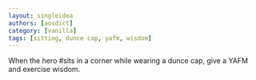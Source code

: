 ```yaml
---
layout: singleidea
authors: [aosdict]
category: [vanilla]
tags: [sitting, dunce cap, yafm, wisdom]
---
```

When the hero #sits in a corner while wearing a dunce cap, give a YAFM and exercise wisdom.

